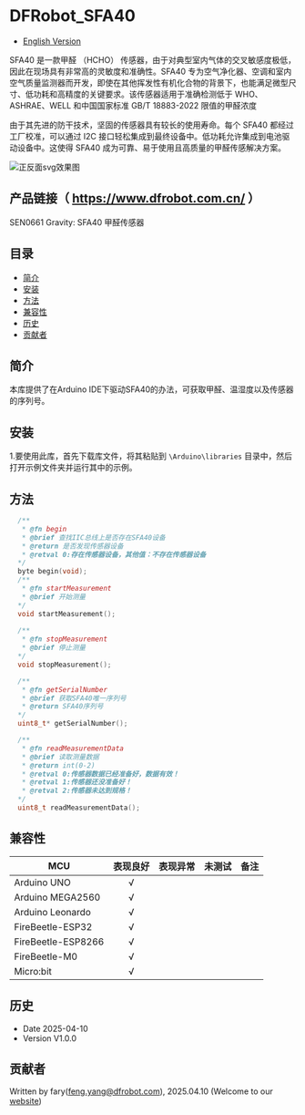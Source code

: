 # DFRobot_SFA40

* [English Version](./README.md)

SFA40 是一款甲醛 （HCHO） 传感器，由于对典型室内气体的交叉敏感度极低，因此在现场具有非常高的灵敏度和准确性。SFA40 专为空气净化器、空调和室内空气质量监测器而开发，即使在其他挥发性有机化合物的背景下，也能满足微型尺寸、低功耗和高精度的关键要求。该传感器适用于准确检测低于 WHO、ASHRAE、WELL 和中国国家标准 GB/T 18883-2022 限值的甲醛浓度

由于其先进的防干技术，坚固的传感器具有较长的使用寿命。每个 SFA40 都经过工厂校准，可以通过 I2C 接口轻松集成到最终设备中。低功耗允许集成到电池驱动设备中。这使得 SFA40 成为可靠、易于使用且高质量的甲醛传感解决方案。

![正反面svg效果图](../resources/images/SFA40.png)

## 产品链接（ https://www.dfrobot.com.cn/ ）

SEN0661 Gravity: SFA40 甲醛传感器

## 目录

* [简介](#简介)
* [安装](#安装)
* [方法](#方法)
* [兼容性](#兼容性)
* [历史](#历史)
* [贡献者](#贡献者)

## 简介

本库提供了在Arduino IDE下驱动SFA40的办法，可获取甲醛、温湿度以及传感器的序列号。

## 安装

1.要使用此库，首先下载库文件，将其粘贴到 `\Arduino\libraries` 目录中，然后打开示例文件夹并运行其中的示例。

## 方法
```c++
  /**
   * @fn begin
   * @brief 查找IIC总线上是否存在SFA40设备
   * @return 是否发现传感器设备
   * @retval 0:存在传感器设备，其他值：不存在传感器设备
  */ 
  byte begin(void);
  /**
   * @fn startMeasurement
   * @brief 开始测量
  */
  void startMeasurement();
  
  /**
   * @fn stopMeasurement
   * @brief 停止测量
  */
  void stopMeasurement();

  /**
   * @fn getSerialNumber
   * @brief 获取SFA40唯一序列号
   * @return SFA40序列号
  */
  uint8_t* getSerialNumber();

  /**
   * @fn readMeasurementData
   * @brief 读取测量数据
   * @return int(0-2)
   * @retval 0:传感器数据已经准备好，数据有效！
   * @retval 1:传感器还没准备好！
   * @retval 2:传感器未达到规格！
  */
  uint8_t readMeasurementData();

```


## 兼容性

MCU                | 表现良好	|表现异常	|未测试	|备注 |
------------------ | :----------: | :----------: | :---------: | -----
Arduino UNO        |      √       |              |             | 
Arduino MEGA2560        |      √       |              |             | 
Arduino Leonardo        |      √       |              |             | 
FireBeetle-ESP32        |      √       |              |             | 
FireBeetle-ESP8266        |      √       |              |             | 
FireBeetle-M0        |      √       |              |             | 
Micro:bit        |      √       |              |             |


## 历史

- Date 2025-04-10
- Version V1.0.0


## 贡献者

Written by fary(feng.yang@dfrobot.com), 2025.04.10 (Welcome to our [website](https://www.dfrobot.com.cn/))
